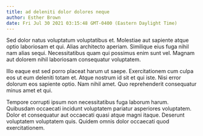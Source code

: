 ```yaml
---
title: ad deleniti dolor dolores neque
author: Esther Brown
date: Fri Jul 30 2021 03:15:48 GMT-0400 (Eastern Daylight Time)
---
```

Sed dolor natus voluptatum voluptatibus et. Molestiae aut sapiente atque optio laboriosam et qui. Alias architecto aperiam. Similique eius fuga nihil nam alias sequi. Necessitatibus quam qui possimus enim sunt vel. Magnam aut dolorem nihil laboriosam consequatur voluptatem.

 Illo eaque est sed porro placeat harum ut saepe. Exercitationem cum culpa eos ut eum deleniti totam et. Atque nostrum id sit et qui iste. Nisi error dolorum eos sapiente optio. Nam nihil amet. Quo reprehenderit consequatur minus amet et qui.

 Tempore corrupti ipsum non necessitatibus fuga laborum harum. Quibusdam occaecati incidunt voluptatem pariatur asperiores voluptatem. Dolor et consequatur aut occaecati quasi atque magni itaque. Deserunt voluptatem voluptatem quis. Quidem omnis dolor occaecati quod exercitationem.
